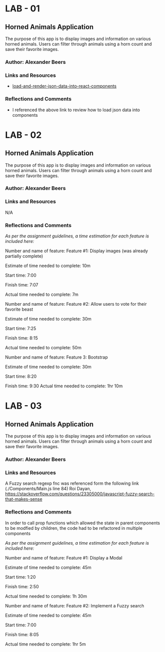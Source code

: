 # LAB - 01

## Horned Animals Application

The purpose of this app is to display images and information on various horned animals. Users can filter through animals using a horn count and save their favorite images.

### Author: Alexander Beers

### Links and Resources
* [load-and-render-json-data-into-react-components](https://www.pluralsight.com/guides/load-and-render-json-data-into-react-components)


### Reflections and Comments
* I referenced the above link to review how to load json data into components


# LAB - 02

## Horned Animals Application

The purpose of this app is to display images and information on various horned animals. Users can filter through animals using a horn count and save their favorite images.

### Author: Alexander Beers

### Links and Resources
N/A

### Reflections and Comments
_As per the assignment guidelines, a time estimation for each feature is included here:_

Number and name of feature: Feature #1: Display images (was already partially complete)

Estimate of time needed to complete: 10m

Start time: 7:00

Finish time: 7:07

Actual time needed to complete: 7m

Number and name of feature: Feature #2: Allow users to vote for their favorite beast

Estimate of time needed to complete: 30m

Start time: 7:25

Finish time: 8:15

Actual time needed to complete: 50m


Number and name of feature: Feature 3: Bootstrap

Estimate of time needed to complete: 30m

Start time: 8:20

Finish time: 9:30
Actual time needed to complete: 1hr 10m

# LAB - 03

## Horned Animals Application

The purpose of this app is to display images and information on various horned animals. Users can filter through animals using a horn count and save their favorite images.

### Author: Alexander Beers

### Links and Resources
A Fuzzy search regexp fnc was referenced form the following link (./Components/Main.js line 84)
Roi Dayan, https://stackoverflow.com/questions/23305000/javascript-fuzzy-search-that-makes-sense

### Reflections and Comments
In order to call prop functions which allowed the state in parent components to be modfied by children, the code had to be refactored in multiple components

_As per the assignment guidelines, a time estimation for each feature is included here:_

Number and name of feature: Feature #1: Display a Modal

Estimate of time needed to complete: 45m

Start time: 1:20

Finish time: 2:50

Actual time needed to complete: 1h 30m

Number and name of feature: Feature #2: Implement a Fuzzy search

Estimate of time needed to complete: 45m

Start time: 7:00

Finish time: 8:05

Actual time needed to complete: 1hr 5m
